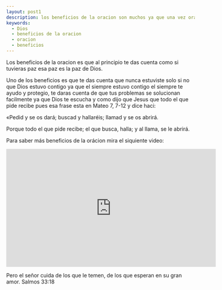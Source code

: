 ```yaml
---
layout: post1
description: los beneficios de la oracion son muchos ya que una vez oras tu vida cambiara ya que te daras cuenta que Dios esta contigo y hay más beneficios.
keywords:
  - Dios
  - beneficios de la oracion
  - oracion 
  - beneficios
---
```


Los beneficios de la oracion es que al principio te das cuenta como si tuvieras paz esa paz es la paz de Dios.

Uno de los beneficios es que te das cuenta que nunca estuviste solo si no que Dios estuvo contigo ya que el siempre estuvo contigo el siempre te ayudo y protegio, te daras cuenta de que tus problemas se solucionan facilmente ya que Dios te escucha y como dijo que Jesus que todo el que pide recibe pues esa frase esta en Mateo 7, 7-12 y dice haci:

«Pedid y se os dará; buscad y hallaréis; llamad y se os abrirá.

Porque todo el que pide recibe; el que busca, halla; y al llama, se le abrirá.

Para saber más beneficios de la orácion mira el siquiente video:

<iframe width="560" height="315" src="https://www.youtube.com/embed/PCJWGMN6TNA" title="YouTube video player" frameborder="0" allow="accelerometer; autoplay; clipboard-write; encrypted-media; gyroscope; picture-in-picture" allowfullscreen></iframe>


Pero el señor cuida de los que le temen, de los que esperan en su gran amor. Salmos 33:18
